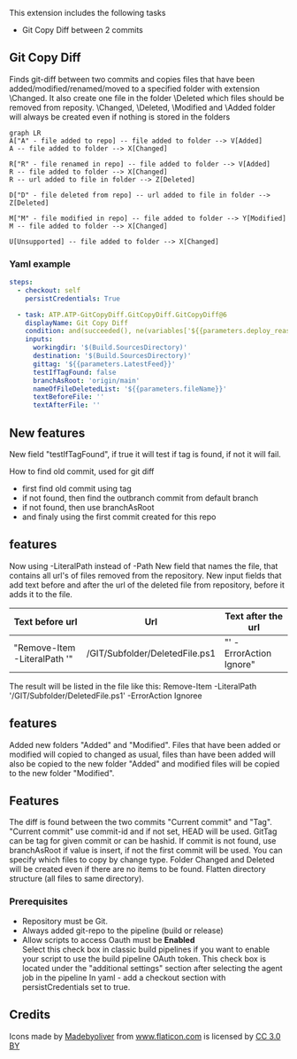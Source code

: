 This extension includes the following tasks

* Git Copy Diff between 2 commits

## Git Copy Diff

Finds git-diff between two commits and copies files that have been added/modified/renamed/moved to a specified folder with extension \Changed. It also create one file in the folder \Deleted which files should be removed from reposity.
\Changed, \Deleted, \Modified and \Added folder will always be created even if nothing is stored in the folders

```mermaid
graph LR
A["A" - file added to repo] -- file added to folder --> V[Added]
A -- file added to folder --> X[Changed]

R["R" - file renamed in repo] -- file added to folder --> V[Added]
R -- file added to folder --> X[Changed]
R -- url added to file in folder --> Z[Deleted]

D["D" - file deleted from repo] -- url added to file in folder --> Z[Deleted]

M["M" - file modified in repo] -- file added to folder --> Y[Modified]
M -- file added to folder --> X[Changed]

U[Unsupported] -- file added to folder --> X[Changed]
```
<!-- Markdown Grammar index https://github.com/github/linguist/blob/master/vendor/README.md -->
### Yaml example
```yaml
steps:
  - checkout: self
    persistCredentials: True

  - task: ATP.ATP-GitCopyDiff.GitCopyDiff.GitCopyDiff@6
    displayName: Git Copy Diff
    condition: and(succeeded(), ne(variables['${{parameters.deploy_reason}}'], 'Manual'))
    inputs:
      workingdir: '$(Build.SourcesDirectory)'
      destination: '$(Build.SourcesDirectory)'
      gittag: '${{parameters.LatestFeed}}'
      testIfTagFound: false
      branchAsRoot: 'origin/main'
      nameOfFileDeletedList: '${{parameters.fileName}}'
      textBeforeFile: ''
      textAfterFile: ''
```
## New features
New field "testIfTagFound", if true it will test if tag is found, if not it will fail.

How to find old commit, used for git diff
- first find old commit using tag
- if not found, then find the outbranch commit from default branch
- if not found, then use branchAsRoot
- and finaly using the first commit created for this repo

## features
Now using -LiteralPath instead of -Path
New field that names the file, that contains all url's of files removed from the repository. New input fields that add text before and after the url of the deleted file from repository, before it adds it to the file.

| Text before url              | Url                            | Text after the url      |
|------------------------------|--------------------------------|-------------------------|
| "Remove-Item -LiteralPath '" | /GIT/Subfolder/DeletedFile.ps1 | "' -ErrorAction Ignore" |

The result will be listed in the file like this:
Remove-Item -LiteralPath '/GIT/Subfolder/DeletedFile.ps1' -ErrorAction Ignoree


## features
Added new folders "Added" and "Modified".
Files that have been added or modified will copied to changed as usual, files than have been added will also be copied to the new folder "Added" and modified files will be copied to the new folder "Modified".

## Features
The diff is found between the two commits "Current commit" and "Tag".
"Current commit" use commit-id and if not set, HEAD will be used.
GitTag can be tag for given commit or can be hashid. If commit is not found, use branchAsRoot if value is insert, if not the first commit will be used.
You can specify which files to copy by change type.
Folder Changed and Deleted will be created even if there are no items to be found.
Flatten directory structure (all files to same directory).

### Prerequisites
* Repository must be Git.
* Always added git-repo to the pipeline (build or release)
* Allow scripts to access Oauth must be **Enabled**  
 Select this check box in classic build pipelines if you want to enable your script to use the build pipeline OAuth token. This check box is located under the "additional settings" section after selecting the agent job in the pipeline
 In yaml - add a checkout section with persistCredentials set to true.

## Credits

<div>Icons made by <a  href="http://www.flaticon.com/authors/madebyoliver"  title="Madebyoliver">Madebyoliver</a> from <a  href="http://www.flaticon.com"  title="Flaticon">www.flaticon.com</a> is licensed by <a  href="http://creativecommons.org/licenses/by/3.0/"  title="Creative Commons BY 3.0"  target="_blank">CC 3.0 BY</a></div>